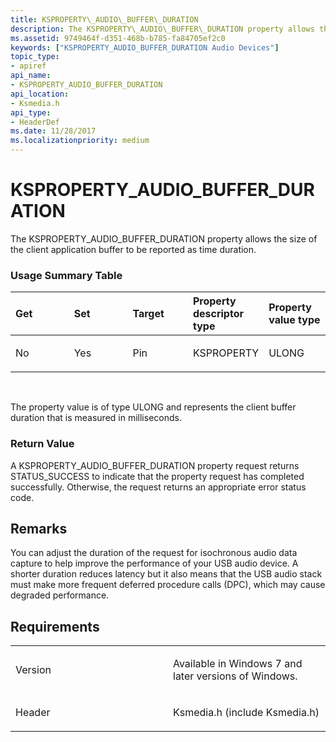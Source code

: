 ```yaml
---
title: KSPROPERTY\_AUDIO\_BUFFER\_DURATION
description: The KSPROPERTY\_AUDIO\_BUFFER\_DURATION property allows the size of the client application buffer to be reported as time duration.
ms.assetid: 9749464f-d351-468b-b785-fa84705ef2c0
keywords: ["KSPROPERTY_AUDIO_BUFFER_DURATION Audio Devices"]
topic_type:
- apiref
api_name:
- KSPROPERTY_AUDIO_BUFFER_DURATION
api_location:
- Ksmedia.h
api_type:
- HeaderDef
ms.date: 11/28/2017
ms.localizationpriority: medium
---
```


# KSPROPERTY\_AUDIO\_BUFFER\_DURATION


The KSPROPERTY\_AUDIO\_BUFFER\_DURATION property allows the size of the client application buffer to be reported as time duration.

### <span id="Usage_Summary_Table"></span><span id="usage_summary_table"></span><span id="USAGE_SUMMARY_TABLE"></span>Usage Summary Table

<table>
<colgroup>
<col width="20%" />
<col width="20%" />
<col width="20%" />
<col width="20%" />
<col width="20%" />
</colgroup>
<thead>
<tr class="header">
<th align="left">Get</th>
<th align="left">Set</th>
<th align="left">Target</th>
<th align="left">Property descriptor type</th>
<th align="left">Property value type</th>
</tr>
</thead>
<tbody>
<tr class="odd">
<td align="left"><p>No</p></td>
<td align="left"><p>Yes</p></td>
<td align="left"><p>Pin</p></td>
<td align="left"><p>KSPROPERTY</p></td>
<td align="left"><p>ULONG</p></td>
</tr>
</tbody>
</table>

 

The property value is of type ULONG and represents the client buffer duration that is measured in milliseconds.

### <span id="Return_Value"></span><span id="return_value"></span><span id="RETURN_VALUE"></span>Return Value

A KSPROPERTY\_AUDIO\_BUFFER\_DURATION property request returns STATUS\_SUCCESS to indicate that the property request has completed successfully. Otherwise, the request returns an appropriate error status code.

Remarks
-------

You can adjust the duration of the request for isochronous audio data capture to help improve the performance of your USB audio device. A shorter duration reduces latency but it also means that the USB audio stack must make more frequent deferred procedure calls (DPC), which may cause degraded performance.

Requirements
------------

<table>
<colgroup>
<col width="50%" />
<col width="50%" />
</colgroup>
<tbody>
<tr class="odd">
<td align="left"><p>Version</p></td>
<td align="left"><p>Available in Windows 7 and later versions of Windows.</p></td>
</tr>
<tr class="even">
<td align="left"><p>Header</p></td>
<td align="left">Ksmedia.h (include Ksmedia.h)</td>
</tr>
</tbody>
</table>

 

 





